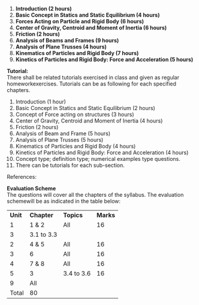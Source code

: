 1. **Introduction (2 hours)**
2. **Basic Concept in Statics and Static Equilibrium (4 hours)**
3. **Forces Acting on Particle and Rigid Body (6 hours)**
4. **Center of Gravity, Centroid and Moment of Inertia (6 hours)**
5. **Friction (2 hours)**
6. **Analysis of Beams and Frames (9 hours)**
7. **Analysis of Plane Trusses (4 hours)**
8. **Kinematics of Particles and Rigid Body (7 hours)**
9. **Kinetics of Particles and Rigid Body: Force and Acceleration (5 hours)**

**Tutorial:**  
There shall be related tutorials exercised in class and given as regular homeworkexercises. Tutorials can be as following for each specified chapters.

1. Introduction (1 hour)
2. Basic Concept in Statics and Static Equilibrium (2 hours)
3. Concept of Force acting on structures (3 hours)
4. Center of Gravity, Centroid and Moment of Inertia (4 hours)
5. Friction (2 hours)
6. Analysis of Beam and Frame (5 hours)
7. Analysis of Plane Trusses (5 hours)
8. Kinematics of Particles and Rigid Body (4 hours)
9. Kinetics of Particles and Rigid Body: Force and Acceleration (4 hours)
10. Concept type; definition type; numerical examples type questions.
11. There can be tutorials for each sub-section.

References:

**Evaluation Scheme**  
The questions will cover all the chapters of the syllabus. The evaluation schemewill be as indicated in the table below:

|          |             |            |           |
| -------- | ----------- | ---------- | --------- |
| **Unit** | **Chapter** | **Topics** | **Marks** |
| 1        | 1 & 2       | All        | 16        |
| 3        | 3.1 to 3.3  |
| 2        | 4 & 5       | All        | 16        |
| 3        | 6           | All        | 16        |
| 4        | 7 & 8       | All        | 16        |
| 5        | 3           | 3.4 to 3.6 | 16        |
| 9        | All         |
| Total    | 80          |
